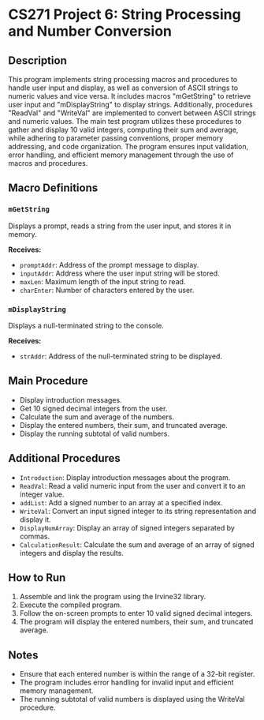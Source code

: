 # CS271 Project 6: String Processing and Number Conversion

## Description

This program implements string processing macros and procedures to handle user input and display, as well as conversion of ASCII strings to numeric values and vice versa. It includes macros "mGetString" to retrieve user input and "mDisplayString" to display strings. Additionally, procedures "ReadVal" and "WriteVal" are implemented to convert between ASCII strings and numeric values. The main test program utilizes these procedures to gather and display 10 valid integers, computing their sum and average, while adhering to parameter passing conventions, proper memory addressing, and code organization. The program ensures input validation, error handling, and efficient memory management through the use of macros and procedures.

## Macro Definitions

### `mGetString`

Displays a prompt, reads a string from the user input, and stores it in memory.

**Receives:**  
- `promptAddr`: Address of the prompt message to display.
- `inputAddr`: Address where the user input string will be stored.
- `maxLen`: Maximum length of the input string to read.
- `charEnter`: Number of characters entered by the user.

### `mDisplayString`

Displays a null-terminated string to the console.

**Receives:**  
- `strAddr`: Address of the null-terminated string to be displayed.

## Main Procedure

- Display introduction messages.
- Get 10 signed decimal integers from the user.
- Calculate the sum and average of the numbers.
- Display the entered numbers, their sum, and truncated average.
- Display the running subtotal of valid numbers.

## Additional Procedures

- `Introduction`: Display introduction messages about the program.
- `ReadVal`: Read a valid numeric input from the user and convert it to an integer value.
- `addList`: Add a signed number to an array at a specified index.
- `WriteVal`: Convert an input signed integer to its string representation and display it.
- `DisplayNumArray`: Display an array of signed integers separated by commas.
- `CalculationResult`: Calculate the sum and average of an array of signed integers and display the results.

## How to Run

1. Assemble and link the program using the Irvine32 library.
2. Execute the compiled program.
3. Follow the on-screen prompts to enter 10 valid signed decimal integers.
4. The program will display the entered numbers, their sum, and truncated average.

## Notes

- Ensure that each entered number is within the range of a 32-bit register.
- The program includes error handling for invalid input and efficient memory management.
- The running subtotal of valid numbers is displayed using the WriteVal procedure.
